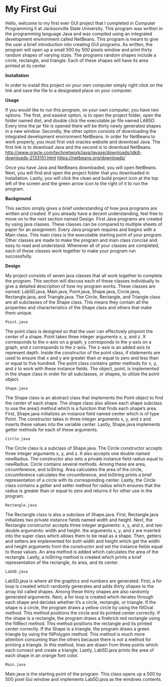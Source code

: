 # **My First Gui**

   Hello, welcome to my first ever GUI project that I completed in Computer Programming II at Jacksonville State University. This program was written in the programming language Java and was compiled using an integrated development environment called NetBeans. This program is meant to give the user a brief introduction into creating GUI programs. As written, the program will open up a small 500 by 500 pixels window and print thirty random shapes of varying sizes. The programs random shapes include a circle, rectangle, and triangle. Each of these shapes will have its area printed at its center.

**Installation**

  In order to install this project on your own computer simply right click on the link and save the file to a designated place on your computer.

**Usage**

  If you would like to run this program, on your own computer, you have two options. The first, and easiest option, is to open the project folder, open the folder named dist, and double click the executable jar file named LAB5D. Every time the jar file is opened there will be thirty newly generated shapes in a new window. Secondly, the other option consists of downloading the integrated development environment NetBeans. In order for NetBeans to work properly, you must first visit oracles website and download Java. The first link is to download Java and the second is to download NetBeans. 
http://www.oracle.com/technetwork/java/javase/downloads/jdk8-downloads-2133151.html
https://netbeans.org/downloads/

  Once you have Java and NetBeans downloaded, you will open NetBeans. Next, you will find and open the project folder that you downloaded in Installation. Lastly, you will click the clean and build project icon at the top left of the screen and the green arrow icon to the right of it to run the program.

**Background**

  This section simply gives a brief understanding of how java programs are written and created. If you already have a decent understanding, feel free to move on to the next section named Design. First Java programs are created by using java classes. These classes can be compared to multiple sheets of paper for an assignment. Every Java program requires and begins with a Main class. This main class is the executable starting point of your program. Other classes are made to make the program and main class concise and easy to read and understand. Whenever all of your classes are completed, each of these classes work together to make your program run successfully. 

**Design**

  My project consists of seven java classes that all work together to complete the program. This section will discuss each of these classes individually to give a detailed description of how my program works. These classes are named: Lab5D.java, Main.java, Point.java, Shape.java, Circle.java, Rectangle.java, and Triangle.java. The Circle, Rectangle, and Triangle class are all subclasses of the Shape class. This means they contain all the properties and characteristics of the Shape class and others that make them unique. 

	Point.java
  
  The point class is designed so that the user can effectively pinpoint the center of a shape. Point takes three integer arguments x, y, and z. X corresponds to the x-axis on a graph, y corresponds to the y-axis on a graph, and z corresponds to the z-axis. The z-axis is an added axis to represent depth. Inside the constructor of the point class, if statements are used to ensure that x and y are greater than or equal to zero and less than or equal to five hundred. The point class contains getter methods for x, y, and z to work with these instance fields. The object, point, is implemented in the shape class in order for all subclasses, or shapes, to utilize the point object.

	Shape.java
  
  The Shape class is an abstract class that implements the Point object to find the center of each shape. The shape class also allows each shape subclass to use the area() method which is a function that finds each shape’s area. First, Shape.java initializes an instance field named center which is of type Point. The constructor takes in three integer arguments x, y, and z and inserts these values into the variable center. Lastly, Shape.java implements getter methods for each of these arguments.

	Circle.java
  
  The Circle class is a subclass of Shape.java. The Circle constructor accepts three integer arguments x, y, and z. It also accepts one double named newRadius. The constructor also sets a private instance field radius equal to newRadius. Circle contains several methods. Among these are area, circumference, and toString. Area calculates the area of the circle, circumference calculates the circumference, and toString prints a brief representation of a circle with its corresponding center. Lastly, the Circle class contains a getter and setter method for radius which ensures that the radius is greater than or equal to zero and returns it for other use in the program.

	Rectangle.java
  
  The Rectangle class is also a subclass of Shape.java. First, Rectangle.java initializes two private instance fields named width and height. Next, the Rectangle constructor accepts three integer arguments: x, y, and z, and two double arguments: width and height. the arguments x, y, and z are inserted into the super class which allows them to be read as a shape. Then, getters and setters are implemented for both width and height which get the width and height arguments from the constructor and set the instance fields equal to those values. An area method is added which calculates the area of the rectangle. Lastly, a toString method is created which prints a brief representation of the rectangle, its area, and its center.

	Lab5D.java
  
  Lab5D.java is where all the graphics and numbers are generated. First, a for loop is created which randomly generates and adds thirty shapes to the array list called shapes. Among these thirty shapes are also randomly generated arguments. Next, a for loop is created which iterates through each shape and decides whether it’s a circle, rectangle, or triangle. If the shape is a circle, the program draws a yellow circle by using the fillOval method. This method positions the circle and its printed center correctly. If the shape is a rectangle, the program draws a firebrick red rectangle using the fillRect method. This method positions the rectangle and its printed center correctly. If the Shape is a triangle, the program draws a green triangle by using the fillPolygon method. This method is much more attention consuming than the others because there is not a method for printing a triangle. In this method, lines are drawn from three points which each connect and create a triangle. Lastly, Lab5D.java prints the area of each shape in an orange font color. 

	Main.java
  
  Main.java is the starting point of the program. This class opens up a 500 by 500 pixel Gui window and implements Lab5D.java as the windows contents.
